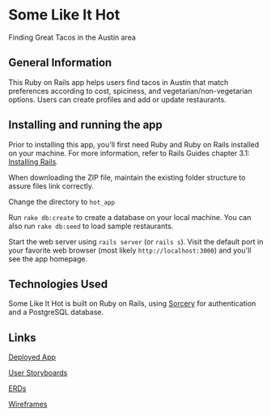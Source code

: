 # Some Like It Hot
Finding Great Tacos in the Austin area

## General Information
This Ruby on Rails app helps users find tacos in Austin that match preferences according to cost, spiciness, and vegetarian/non-vegetarian options. Users can create profiles and add or update restaurants.

## Installing and running the app
Prior to installing this app, you'll first need Ruby and Ruby on Rails installed on your machine. For more information, refer to Rails Guides chapter 3.1: [Installing Rails](http://guides.rubyonrails.org/getting_started.html#installing-rails).

When downloading the ZIP file, maintain the existing folder structure to assure files link correctly.

Change the directory to `hot_app`

Run `rake db:create` to create a database on your local machine. You can also run `rake db:seed` to load sample restaurants.

Start the web server using `rails server` (or `rails s`). Visit the default port in your favorite web browser (most likely `http://localhost:3000`) and you'll see the app homepage.

## Technologies Used
Some Like It Hot is built on Ruby on Rails, using [Sorcery](https://github.com/NoamB/sorcery) for authentication and a PostgreSQL database.


## Links
[Deployed App](https://enigmatic-fortress-8015.herokuapp.com/)

[User Storyboards](https://trello.com/b/OHE4NcQn/some-like-it-hot "User Storyboards for Some Like It Hot Ruby on Rails app.")

[ERDs](https://goo.gl/photos/Dsmdz4837nJbQfw77 "ERDs - user and restaurant database tables")

[Wireframes](
https://goo.gl/photos/MuhQjBovN82Lk3pQ8)
